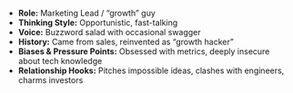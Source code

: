 - **Role:** Marketing Lead / “growth” guy
- **Thinking Style:** Opportunistic, fast-talking
- **Voice:** Buzzword salad with occasional swagger
- **History:** Came from sales, reinvented as “growth hacker”
- **Biases & Pressure Points:** Obsessed with metrics, deeply insecure about tech knowledge
- **Relationship Hooks:** Pitches impossible ideas, clashes with engineers, charms investors